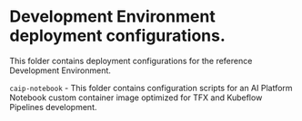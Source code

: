 # Development Environment deployment configurations.

This folder contains deployment configurations for the reference Development Environment.

`caip-notebook` - This folder contains configuration scripts for an AI Platform Notebook custom container image optimized for TFX and Kubeflow Pipelines development.

